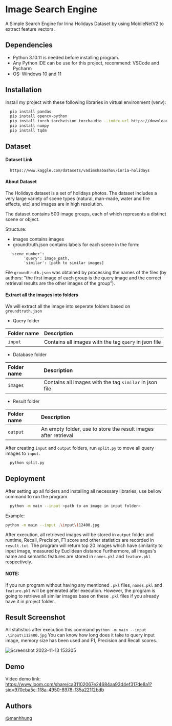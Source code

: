 
# Image Search Engine

A Simple Search Engine for Irina Holidays Dataset by using MobileNetV2 to extract feature vectors. 


## Dependencies

* Python 3.10.11 is needed before installing program.
* Any Python IDE can be use for this project, recommend: VSCode and Pycharm
* OS: Windows 10 and 11
## Installation

Install my project with these following libraries in virtual environment (venv):

```bash
  pip install pandas
  pip install opencv-python
  pip install torch torchvision torchaudio --index-url https://download.pytorch.org/whl/cu118
  pip install numpy
  pip install tqdm
```
    
## Dataset

#### Dataset Link

```
  https://www.kaggle.com/datasets/vadimshabashov/inria-holidays
```

#### About Dataset
The Holidays dataset is a set of holidays photos. The dataset includes a very large variety of scene types (natural, man-made, water and fire effects, etc) and images are in high resolution.

The dataset contains 500 image groups, each of which represents a distinct scene or object.

Structure:

* images contains images
* groundtruth.json contains labels for each scene in the form:
```
  'scene_number':
        'query': image_path,
        'similar': [path to similar images]
```
File ` groundtruth.json ` was obtained by processing the names of the files (by authors: "the first image of each group is the query image and the correct retrieval results are the other images of the group").

#### Extract all the images into folders
We will extract all the image into seperate folders based on ` groundtruth.json `

* Query folder

| Folder name | Description                                   |
| :---------- | :------------------------------------------   |
| `input` | Contains all images with the tag `query` in json file |

* Database folder

| Folder name | Description                                   |
| :---------- | :-------------------------------------------  |
| `images` | Contains all images with the tag `similar` in json file|

* Result folder

| Folder name | Description                                   |
| :---------- | :------------------------------------------   |
| `output` | An empty folder, use to store the result images after retrieval|

After creating `input` and `output` folders, run `split.py` to move all query images to `input`.
```bash
  python split.py
```


## Deployment

After setting up all folders and installing all necessary libraries, use bellow command to run the program

```bash
  python -m main --input <path to an image in input folder>
```

Example: 
```bash
python -m main --input .\input\112400.jpg
```
After execution, all retrieved images will be stored in `output` folder and runtime, Recall, Precision, F1 score and other statistics are recorded in `result.txt`.
The program will return top 20 images which have similarity to input image, measured by Euclidean distance
Furthermore, all images's name and semantic features are stored in `names.pkl` and `feature.pkl` respectively.

#### NOTE: 
if you run program without having any mentioned `.pkl` files, `names.pkl` and `feature.pkl` will be generated after execution. However, the program is going to retrieve all similar images base on these `.pkl` files if you already have it in project folder.

## Result Screenshot
All statistics after execution this command ` python -m main --input .\input\112400.jpg `
You can know how long does it take to query input image, memory size has been used and F1, Precision and Recall scores.

![Screenshot 2023-11-13 153305](https://github.com/Hung369/HCMUS-Simple_Image_Search_Engine/assets/81510821/3ac75f68-5a0b-491e-8216-2ad04d6f79ff)

## Demo
Video demo link: https://www.loom.com/share/ca31102067e24684aa93d4ef317de8a1?sid=970cba5c-1f8a-4950-8978-f35a221f2bdb

## Authors

[@manhhung](https://github.com/Hung369)

